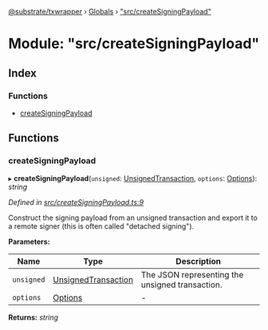 [@substrate/txwrapper](../README.md) › [Globals](../globals.md) › ["src/createSigningPayload"](_src_createsigningpayload_.md)

# Module: "src/createSigningPayload"

## Index

### Functions

* [createSigningPayload](_src_createsigningpayload_.md#createsigningpayload)

## Functions

###  createSigningPayload

▸ **createSigningPayload**(`unsigned`: [UnsignedTransaction](../interfaces/_src_util_types_.unsignedtransaction.md), `options`: [Options](../interfaces/_src_util_types_.options.md)): *string*

*Defined in [src/createSigningPayload.ts:9](https://github.com/paritytech/txwrapper/blob/3f5f77f/src/createSigningPayload.ts#L9)*

Construct the signing payload from an unsigned transaction and export it to
a remote signer (this is often called "detached signing").

**Parameters:**

Name | Type | Description |
------ | ------ | ------ |
`unsigned` | [UnsignedTransaction](../interfaces/_src_util_types_.unsignedtransaction.md) | The JSON representing the unsigned transaction.  |
`options` | [Options](../interfaces/_src_util_types_.options.md) | - |

**Returns:** *string*
